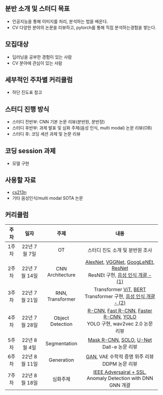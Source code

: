 ## 분반 소개 및 스터디 목표

- 인공지능을 통해 이미지를 처리, 분석하는 법을 배운다.
- CV 다양한 분야의 논문을 리뷰하고, pytorch를 통해 직접 분석하는경험을 쌓는다.

## 모집대상

- 딥러닝을 공부한 경험이 있는 사람
- CV 분야에 관심이 있는 사람


## 세부적인 주차별 커리큘럼

- 하단 진도표 참고

## 스터디 진행 방식

- 스터디 전반부: CNN 기본 논문 리뷰(분반원, 분반장)
- 스터디 후반부: 과제 발표 및 심화 주제(음성 인식, multi modal) 논문 리뷰(OB)
- 스터디 후: 코딩 세션 과제 및 논문 리뷰

## 코딩 session 과제

- 모델 구현

## 사용할 자료

- [cs213n](https://www.youtube.com/watch?v=vT1JzLTH4G4&list=PLC1qU-LWwrF64f4QKQT-Vg5Wr4qEE1Zxk)
- 기타 음성인식/multi modal SOTA 논문


## 커리큘럼

|   주차   | 일자 |   주제  | 내용 |
|:----------:|:-----------:|:------:|:------:|
|    1주차   |   22년 7월 7일   | OT | 스터디 진도 소개 및 분반원 조사 |
|     2주차    |   22년 7월 14일   | CNN Architecture |  [AlexNet](https://peaceful-crawdad-c73.notion.site/ImageNet-Classification-with-Deep-Convolutional-Neural-Networks-1f5921967de04b62bef7f9dd190a999b), [VGGNet](https://hyelimkungkung.tistory.com/71), [GoogLeNEt](https://hyelimkungkung.tistory.com/32), [ResNet](https://hyelimkungkung.tistory.com/83) </br> ResNEt 구현, [음성 인식 개괄 - (1)](https://hyelimkungkung.tistory.com/84?category=972885) |
| 3주차 |      22년 7월 21일     |   RNN, Transformer   |   Transformer [ViT](https://hyelimkungkung.tistory.com/35), [BERT](https://peaceful-crawdad-c73.notion.site/BERT-Pre-training-of-Deep-Bidirectional-Transformers-for-Language-Understanding-7d134bda5cc041a1b3b04cbbb2f37edb) </br> Transformer 구현, [음성 인식 개괄 - (2)](https://hyelimkungkung.tistory.com/85?category=972885)   |
| 4주차 |      22년 7월 28일     |   Object Detection   |   [R-CNN](https://hyelimkungkung.tistory.com/25), [Fast R-CNN](https://hyelimkungkung.tistory.com/31), [Faster R-CNN](https://hyelimkungkung.tistory.com/86), [YOLO](https://peaceful-crawdad-c73.notion.site/You-Only-Look-Once-Unified-Real-Time-Object-Detection-de5331513b2042eeaded1ebfd8daf74f) </br> YOLO 구현, wav2vec 2.0 논문 리뷰   |
| 5주차 |      22년 8월 4일     |   Segmentation   |   [Mask R-CNN](https://hyelimkungkung.tistory.com/87), [SOLO](https://hyelimkungkung.tistory.com/38), [U-Net](https://peaceful-crawdad-c73.notion.site/U-Net-Convolution-Networks-for-Biomedocal-Image-Segmentation-68a791f12a9e4139b0f5609ab7e7ad20) </br> Dall-e 논문 리뷰   |
| 6주차 |      22년 8월 11일     |   Generation   | [GAN](https://hyelimkungkung.tistory.com/89?category=935163), VAE 수학적 증명 위주 리뷰  </br> DDPM 논문 리뷰   |
| 7주차 |      22년 8월 18일     |   심화주제   |   [IEEE Adversairal + SSL](https://peaceful-crawdad-c73.notion.site/Adversarial-Masking-for-Self-Supervised-Learning-927ac90ff2b6426d97b82d016fe2f6d1), Anomaly Detection with DNN </br> GNN 개괄   |
